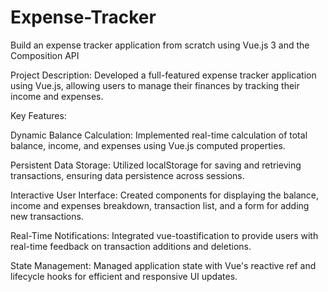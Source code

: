 # Expense-Tracker
Build an expense tracker application from scratch using Vue.js 3 and the Composition API


Project Description: Developed a full-featured expense tracker application using Vue.js, allowing users to manage their finances by tracking their income and expenses.

Key Features:

Dynamic Balance Calculation: Implemented real-time calculation of total balance, income, and expenses using Vue.js computed properties.

Persistent Data Storage: Utilized localStorage for saving and retrieving transactions, ensuring data persistence across sessions.

Interactive User Interface: Created components for displaying the balance, income and expenses breakdown, transaction list, and a form for adding new transactions.

Real-Time Notifications: Integrated vue-toastification to provide users with real-time feedback on transaction additions and deletions.

State Management: Managed application state with Vue's reactive ref and lifecycle hooks for efficient and responsive UI updates.
